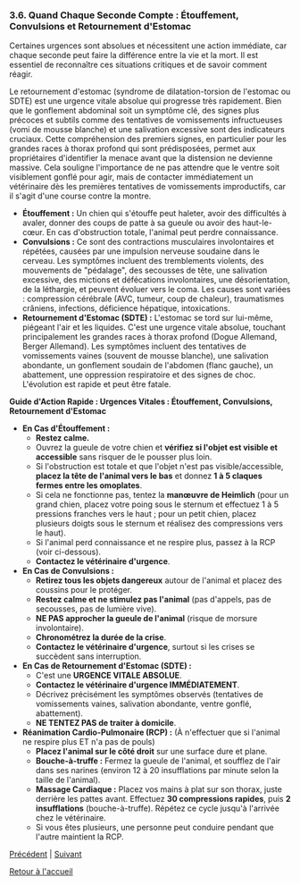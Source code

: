 ### **3.6. Quand Chaque Seconde Compte : Étouffement, Convulsions et Retournement d'Estomac**

Certaines urgences sont absolues et nécessitent une action immédiate, car chaque seconde peut faire la différence entre la vie et la mort. Il est essentiel de reconnaître ces situations critiques et de savoir comment réagir.

Le retournement d'estomac (syndrome de dilatation-torsion de l'estomac ou SDTE) est une urgence vitale absolue qui progresse très rapidement. Bien que le gonflement abdominal soit un symptôme clé, des signes plus précoces et subtils comme des tentatives de vomissements infructueuses (vomi de mousse blanche) et une salivation excessive sont des indicateurs cruciaux. Cette compréhension des premiers signes, en particulier pour les grandes races à thorax profond qui sont prédisposées, permet aux propriétaires d'identifier la menace avant que la distension ne devienne massive. Cela souligne l'importance de ne pas attendre que le ventre soit visiblement gonflé pour agir, mais de contacter immédiatement un vétérinaire dès les premières tentatives de vomissements improductifs, car il s'agit d'une course contre la montre.

*   **Étouffement :** Un chien qui s'étouffe peut haleter, avoir des difficultés à avaler, donner des coups de patte à sa gueule ou avoir des haut-le-cœur. En cas d'obstruction totale, l'animal peut perdre connaissance.
*   **Convulsions :** Ce sont des contractions musculaires involontaires et répétées, causées par une impulsion nerveuse soudaine dans le cerveau. Les symptômes incluent des tremblements violents, des mouvements de "pédalage", des secousses de tête, une salivation excessive, des mictions et défécations involontaires, une désorientation, de la léthargie, et peuvent évoluer vers le coma. Les causes sont variées : compression cérébrale (AVC, tumeur, coup de chaleur), traumatismes crâniens, infections, déficience hépatique, intoxications.
*   **Retournement d'Estomac (SDTE) :** L'estomac se tord sur lui-même, piégeant l'air et les liquides. C'est une urgence vitale absolue, touchant principalement les grandes races à thorax profond (Dogue Allemand, Berger Allemand). Les symptômes incluent des tentatives de vomissements vaines (souvent de mousse blanche), une salivation abondante, un gonflement soudain de l'abdomen (flanc gauche), un abattement, une oppression respiratoire et des signes de choc. L'évolution est rapide et peut être fatale.

**Guide d'Action Rapide : Urgences Vitales : Étouffement, Convulsions, Retournement d'Estomac**

*   **En Cas d'Étouffement :**
    *   **Restez calme.**
    *   Ouvrez la gueule de votre chien et **vérifiez si l'objet est visible et accessible** sans risquer de le pousser plus loin.
    *   Si l'obstruction est totale et que l'objet n'est pas visible/accessible, **placez la tête de l'animal vers le bas** et donnez **1 à 5 claques fermes entre les omoplates**.
    *   Si cela ne fonctionne pas, tentez la **manœuvre de Heimlich** (pour un grand chien, placez votre poing sous le sternum et effectuez 1 à 5 pressions franches vers le haut ; pour un petit chien, placez plusieurs doigts sous le sternum et réalisez des compressions vers le haut).
    *   Si l'animal perd connaissance et ne respire plus, passez à la RCP (voir ci-dessous).
    *   **Contactez le vétérinaire d'urgence**.
*   **En Cas de Convulsions :**
    *   **Retirez tous les objets dangereux** autour de l'animal et placez des coussins pour le protéger.
    *   **Restez calme et ne stimulez pas l'animal** (pas d'appels, pas de secousses, pas de lumière vive).
    *   **NE PAS approcher la gueule de l'animal** (risque de morsure involontaire).
    *   **Chronométrez la durée de la crise**.
    *   **Contactez le vétérinaire d'urgence**, surtout si les crises se succèdent sans interruption.
*   **En Cas de Retournement d'Estomac (SDTE) :**
    *   C'est une **URGENCE VITALE ABSOLUE**.
    *   **Contactez le vétérinaire d'urgence IMMÉDIATEMENT**.
    *   Décrivez précisément les symptômes observés (tentatives de vomissements vaines, salivation abondante, ventre gonflé, abattement).
    *   **NE TENTEZ PAS de traiter à domicile**.
*   **Réanimation Cardio-Pulmonaire (RCP) :** (À n'effectuer que si l'animal ne respire plus ET n'a pas de pouls)
    *   **Placez l'animal sur le côté droit** sur une surface dure et plane.
    *   **Bouche-à-truffe :** Fermez la gueule de l'animal, et soufflez de l'air dans ses narines (environ 12 à 20 insufflations par minute selon la taille de l'animal).
    *   **Massage Cardiaque :** Placez vos mains à plat sur son thorax, juste derrière les pattes avant. Effectuez **30 compressions rapides**, puis **2 insufflations** (bouche-à-truffe). Répétez ce cycle jusqu'à l'arrivée chez le vétérinaire.
    *   Si vous êtes plusieurs, une personne peut conduire pendant que l'autre maintient la RCP. 

[Précédent](./3.5_rencontres_dangereuses.md) | [Suivant](./4.1_troubles_digestifs.md)

[Retour à l'accueil](../index.md) 